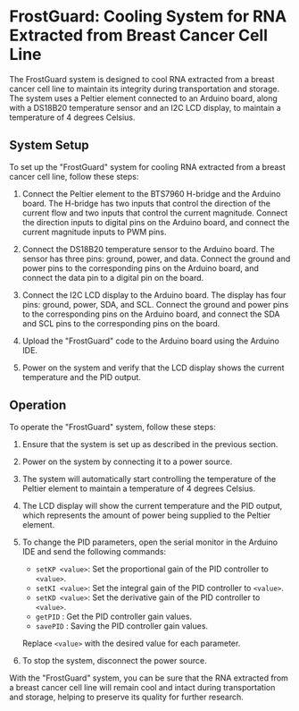 # FrostGuard: Cooling System for RNA Extracted from Breast Cancer Cell Line

The FrostGuard system is designed to cool RNA extracted from a breast cancer cell line to maintain its integrity during transportation and storage. The system uses a Peltier element connected to an Arduino board, along with a DS18B20 temperature sensor and an I2C LCD display, to maintain a temperature of 4 degrees Celsius.

## System Setup

To set up the "FrostGuard" system for cooling RNA extracted from a breast cancer cell line, follow these steps:

1. Connect the Peltier element to the BTS7960 H-bridge and the Arduino board. The H-bridge has two inputs that control the direction of the current flow and two inputs that control the current magnitude. Connect the direction inputs to digital pins on the Arduino board, and connect the current magnitude inputs to PWM pins.

2. Connect the DS18B20 temperature sensor to the Arduino board. The sensor has three pins: ground, power, and data. Connect the ground and power pins to the corresponding pins on the Arduino board, and connect the data pin to a digital pin on the board.

3. Connect the I2C LCD display to the Arduino board. The display has four pins: ground, power, SDA, and SCL. Connect the ground and power pins to the corresponding pins on the Arduino board, and connect the SDA and SCL pins to the corresponding pins on the board.

4. Upload the "FrostGuard" code to the Arduino board using the Arduino IDE.

5. Power on the system and verify that the LCD display shows the current temperature and the PID output.

## Operation

To operate the "FrostGuard" system, follow these steps:

1. Ensure that the system is set up as described in the previous section.

2. Power on the system by connecting it to a power source.

3. The system will automatically start controlling the temperature of the Peltier element to maintain a temperature of 4 degrees Celsius.

4. The LCD display will show the current temperature and the PID output, which represents the amount of power being supplied to the Peltier element.

5. To change the PID parameters, open the serial monitor in the Arduino IDE and send the following commands:

   - `setKP <value>`: Set the proportional gain of the PID controller to `<value>`.
   - `setKI <value>`: Set the integral gain of the PID controller to `<value>`.
   - `setKD <value>`: Set the derivative gain of the PID controller to `<value>`.
   - `getPID`       : Get the PID controller gain values.
   - `savePID`      : Saving the PID controller gain values.

   Replace `<value>` with the desired value for each parameter.

7. To stop the system, disconnect the power source.

With the "FrostGuard" system, you can be sure that the RNA extracted from a breast cancer cell line will remain cool and intact during transportation and storage, helping to preserve its quality for further research.

